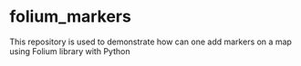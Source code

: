 # folium_markers
This repository is used to demonstrate how can one add markers on a map using Folium library with Python
